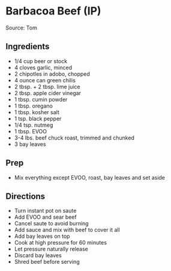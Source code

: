 # Barbacoa Beef (IP)

Source: Tom

## Ingredients

- 1/4 cup beer or stock
- 4 cloves garlic, minced
- 2 chipotles in adobo, chopped
- 4 ounce can green chilis
- 2 tbsp. + 2 tbsp. lime juice
- 2 tbsp. apple cider vinegar
- 1 tbsp. cumin powder
- 1 tbsp. oregano
- 1 tbsp. kosher salt
- 1 tsp. black pepper
- 1/4 tsp. nutmeg
- 1 tbsp. EVOO
- 3-4 lbs. beef chuck roast, trimmed and chunked
- 3 bay leaves

## Prep

- Mix everything except EVOO, roast, bay leaves and set aside

## Directions

- Turn instant pot on saute
- Add EVOO and sear beef
- Cancel saute to avoid burning
- Add sauce and mix with beef to cover it all
- Add bay leaves on top
- Cook at high pressure for 60 minutes
- Let pressure naturally release
- Discard bay leaves
- Shred beef before serving
